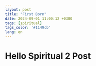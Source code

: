 ```yaml
---
layout: post
title: "First Born"
date: 2024-09-01 11:00:12 +0300
tags: [spiritual]
tags_color: '#1149cb'
lang: en
---
```

# Hello Spiritual 2 Post 
